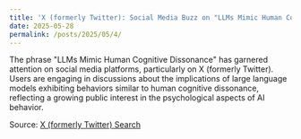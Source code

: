 ```yaml
---
title: 'X (formerly Twitter): Social Media Buzz on "LLMs Mimic Human Cognitive Dissonance"'
date: 2025-05-28
permalink: /posts/2025/05/4/
---
```


The phrase "LLMs Mimic Human Cognitive Dissonance" has garnered attention on social media platforms, particularly on X (formerly Twitter). Users are engaging in discussions about the implications of large language models exhibiting behaviors similar to human cognitive dissonance, reflecting a growing public interest in the psychological aspects of AI behavior.

Source: [X (formerly Twitter) Search](https://x.com/search?q=%22LLMs%20Mimic%20Human%20Cognitive%20Dissonance%22&src=typed_query)
